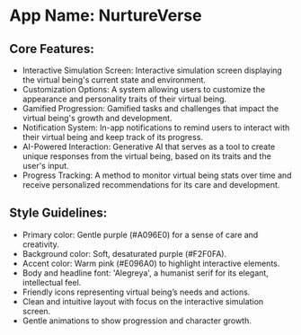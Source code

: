 # **App Name**: NurtureVerse

## Core Features:

- Interactive Simulation Screen: Interactive simulation screen displaying the virtual being's current state and environment.
- Customization Options: A system allowing users to customize the appearance and personality traits of their virtual being.
- Gamified Progression: Gamified tasks and challenges that impact the virtual being's growth and development.
- Notification System: In-app notifications to remind users to interact with their virtual being and keep track of its progress.
- AI-Powered Interaction: Generative AI that serves as a tool to create unique responses from the virtual being, based on its traits and the user's input.
- Progress Tracking: A method to monitor virtual being stats over time and receive personalized recommendations for its care and development.

## Style Guidelines:

- Primary color: Gentle purple (#A096E0) for a sense of care and creativity.
- Background color: Soft, desaturated purple (#F2F0FA).
- Accent color: Warm pink (#E096A0) to highlight interactive elements.
- Body and headline font: 'Alegreya', a humanist serif for its elegant, intellectual feel.
- Friendly icons representing virtual being’s needs and actions.
- Clean and intuitive layout with focus on the interactive simulation screen.
- Gentle animations to show progression and character growth.